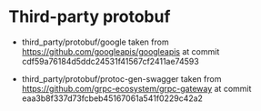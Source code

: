 # Third-party protobuf

- third_party/protobuf/google taken from https://github.com/googleapis/googleapis at commit cdf59a76184d5ddc24531f41567cf2411ae74593

- third_party/protobuf/protoc-gen-swagger taken from https://github.com/grpc-ecosystem/grpc-gateway at commit eaa3b8f337d73fcbeb45167061a541f0229c42a2